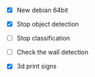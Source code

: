  - [x] New debian 64bit
 - [x] Stop object detection
 - [ ] Stop classification
 - [ ] Check the wall detection
 - [x] 3d print signs
 